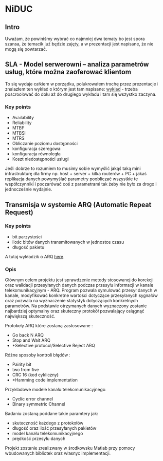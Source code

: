 # NiDUC

## Intro

Uważam, że powiniśmy wybrać co najmniej dwa tematy bo jest spora szansa, że temacik już będzie zajęty, a w prezentacji jest napisane, że nie mogą się powtarzać.

## SLA - Model serwerowni – analiza parametrów usług, które można zaoferować klientom

To się wydaje całkiem w porządku, polukrowałem trochę przez prezentacje i znalazłem ten wykład o którym jest tam napisane:
[wyklad](http://www.zsk.ict.pwr.wroc.pl/zsk/repository/dydaktyka/ndsc/wyklady/niezawodnosc_w7_8.pdf) - trzeba poscroolować do dołu aż do drugiego wykładu i tam się wszystko zaczyna.

### Key points

- Availability
- Reliability
- MTBF
- MTBSI
- MTRS
- Obliczanie poziomu dostępności
- konfiguracja szeregowa
- konfiguracja równoległa
- Koszt niedostępności usługi

Jeśli dobrze to rozumiem to musimy sobie wymyślić jakąś taką mini infrastrukturę dla firmy np. host + server + kilka routerów + PC + jakaś replikacja danych powymyślać parametry poobliczać wszystkie te współczynniki i poczarówać coś z parametrami tak żeby nie było za drogo i jednocześnie wydajnie.

## Transmisja w systemie  ARQ (Automatic Repeat Request)

### Key points

- bit parzystości
- ilośc bitów danych transmitowanych w jednostce czasu
- długość pakietu

A tutaj wykładzik o ARQ [here](http://www.zsk.ict.pwr.wroc.pl/zsk/repository/dydaktyka/ndsc/wyklady/niezawodnosc_w11_12.pdf).

### Opis

Głównym celem projektu jest sprawdzenie metody stosowanej do korekcji oraz walidacji przesyłanych danych podczas przesyłu informacji w kanale telekomunikacyjnym - ARQ. Program pozwala symulować przesył danych w kanale, modyfikować konkretne wartości dotyczące przesyłanych sygnałów oraz pozwala na wyznaczenie statystyk dotyczących konkretnych parametrów. Na podstawie otrzymanych danych wyznaczony zostanie najbardziej optymalny oraz skuteczny protokół pozwalający osiągnąć największą skuteczność.

Protokoły ARQ które zostaną zastosowane :

- Go back N ARQ
- Stop and Wait ARQ
- *Selective protocol/Selective Reject ARQ

Różne sposoby kontroli błędów :

- Pairity bit
- two from five
- CRC 16 (kod cykliczny)
- *Hamming code implementation

Przykładowe modele kanału telekomunikacyjnego:

- Cyclic error channel
- Binary symmetric Channel

Badaniu zostaną poddane takie paramtery jak:

- skuteczność każdego z protokołów
- długość oraz ilość przesyłanych pakietów
- model kanału telekomunikacyjnego
- prędkość przesyłu danych

Projekt zostanie zrealizwany w środkowsku Matlab przy pomocy wbudowanych bibliotek oraz własnyc implementacji.